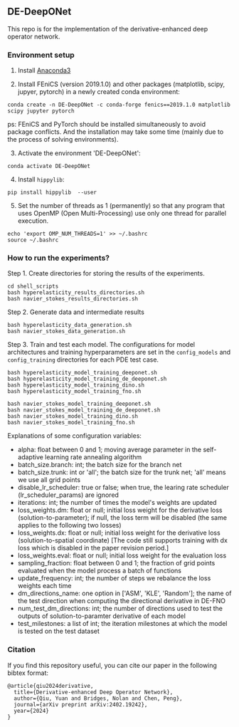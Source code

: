 ## DE-DeepONet

This repo is for the implementation of the derivative-enhanced deep operator network.

### Environment setup

1. Install [Anaconda3](https://docs.continuum.io/anaconda/install)

2. Install FEniCS (version 2019.1.0) and other packages (matplotlib, scipy, jupyer, pytorch) in a newly created conda environment:

```
conda create -n DE-DeepONet -c conda-forge fenics==2019.1.0 matplotlib scipy jupyter pytorch
```

ps: FEniCS and PyTorch should be installed simultaneously to avoid package conflicts. And the installation may take some time (mainly due to the process of solving environments). 

3. Activate the environment 'DE-DeepONet':

```
conda activate DE-DeepONet
```

4. Install `hippylib`: 

```
pip install hippylib  --user
```

5. Set the number of threads as 1 (permanently) so that any program that uses OpenMP (Open Multi-Processing) use only one thread for parallel execution. 

```
echo 'export OMP_NUM_THREADS=1' >> ~/.bashrc
source ~/.bashrc
```

### How to run the experiments?

Step 1. Create directories for storing the results of the experiments.

```
cd shell_scripts
bash hyperelasticity_results_directories.sh
bash navier_stokes_results_directories.sh
```

Step 2. Generate data and intermediate results

```
bash hyperelasticity_data_generation.sh
bash navier_stokes_data_generation.sh
```

Step 3. Train and test each model. The configurations for model architectures and training hyperparameters are set in the `config_models` and `config_training` directories for each PDE test case. 

```
bash hyperelasticity_model_training_deeponet.sh
bash hyperelasticity_model_training_de_deeponet.sh
bash hyperelasticity_model_training_dino.sh
bash hyperelasticity_model_training_fno.sh

bash navier_stokes_model_training_deeponet.sh
bash navier_stokes_model_training_de_deeponet.sh
bash navier_stokes_model_training_dino.sh
bash navier_stokes_model_training_fno.sh
```

Explanations of some configuration variables: 
 - alpha: float between 0 and 1; moving average parameter in the self-adaptive learning rate annealing algorithm
 - batch_size.branch: int; the batch size for the branch net
 - batch_size.trunk: int or 'all'; the batch size for the trunk net; 'all' means we use all grid points
 - disable_lr_scheduler: true or false; when true, the learing rate scheduler (lr_scheduler_params) are ignored
 - iterations: int; the number of times the model's weights are updated
 - loss_weights.dm: float or null; initial loss weight for the derivative loss (solution-to-parameter); if null, the loss term will be disabled (the same applies to the following two losses) 
 - loss_weights.dx: float or null; initial loss weight for the derivative loss (solution-to-spatial coordinate) [The code still supports training with dx loss which is disabled in the paper revision period.]
 - loss_weights.eval: float or null; initial loss weight for the evaluation loss
 - sampling_fraction: float between 0 and 1; the fraction of grid points evaluated when the model process a batch of functions
 - update_frequency: int; the number of steps we rebalance the loss weights each time
 - dm_directions_name: one option in ['ASM', 'KLE', 'Random']; the name of the test direction when computing the directional derivative in DE-FNO
 - num_test_dm_directions: int; the number of directions used to test the outputs of solution-to-paramter derivative of each model  
 - test_milestones: a list of int; the iteration milestones at which the model is tested on the test dataset

### Citation
If you find this repository useful, you can cite our paper in the following bibtex format:

```
@article{qiu2024derivative,
  title={Derivative-enhanced Deep Operator Network},
  author={Qiu, Yuan and Bridges, Nolan and Chen, Peng},
  journal={arXiv preprint arXiv:2402.19242},
  year={2024}
}
```